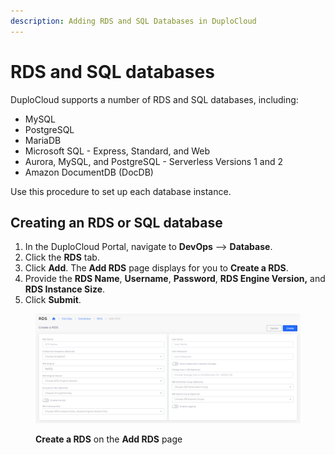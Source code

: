 ```yaml
---
description: Adding RDS and SQL Databases in DuploCloud
---
```


# RDS and SQL databases

DuploCloud supports a number of RDS and SQL databases, including:

* MySQL
* PostgreSQL
* MariaDB
* Microsoft SQL - Express, Standard, and Web
* Aurora, MySQL, and PostgreSQL - Serverless Versions 1 and 2
* Amazon DocumentDB (DocDB)

Use this procedure to set up each database instance.

## Creating an RDS or SQL database

1. In the DuploCloud Portal, navigate to **DevOps** --> **Database**.
2. Click the **RDS** tab.
3. Click **Add**. The **Add RDS** page displays for you to **Create a RDS**.&#x20;
4. Provide the **RDS Name**, **Username**, **Password**, **RDS Engine Version,** and **RDS Instance Size**.&#x20;
5. Click **Submit**.

<figure><img src="../../../.gitbook/assets/GCP_Create_RDS.png" alt=""><figcaption><p><strong>Create a RDS</strong> on the <strong>Add RDS</strong> page </p></figcaption></figure>

